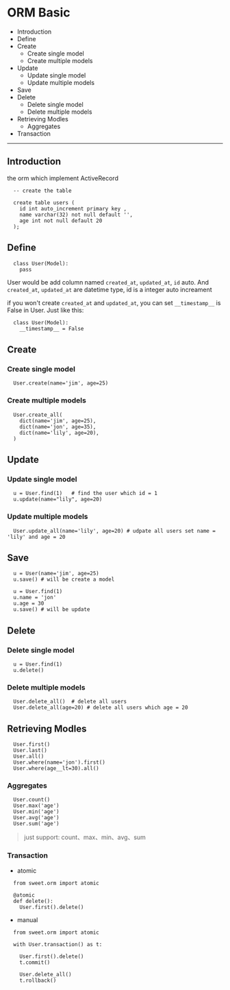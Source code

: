 # ORM Basic

- Introduction
- Define
- Create
  - Create single model
  - Create multiple models
- Update
  - Update single model
  - Update multiple models
- Save
- Delete
  - Delete single model
  - Delete multiple models
- Retrieving Modles
  - Aggregates
- Transaction

----

## Introduction
the orm which implement ActiveRecord

```
  -- create the table
  
  create table users (
    id int auto_increment primary key ,
    name varchar(32) not null default '',
    age int not null default 20
  );
```

## Define

```
  class User(Model):
    pass
```

User would be add column named `created_at`, `updated_at`, `id` auto. And `created_at`, `updated_at` are datetime type, id is a integer auto increament

if you won't create `created_at` and `updated_at`, you can set `__timestamp__` is False in User. Just like this:

```
  class User(Model):
    __timestamp__ = False

```

## Create
### Create single model
```
  User.create(name='jim', age=25)
```

### Create multiple models
```
  User.create_all(
    dict(name='jim', age=25),
    dict(name='jon', age=35),
    dict(name='lily', age=20),
  )
```

## Update
### Update single model
```
  u = User.find(1)   # find the user which id = 1
  u.update(name="lily", age=20)
```

### Update multiple models
```
  User.update_all(name='lily', age=20) # udpate all users set name = 'lily' and age = 20
```

## Save
```
  u = User(name='jim', age=25)
  u.save() # will be create a model

  u = User.find(1)
  u.name = 'jon'
  u.age = 30
  u.save() # will be update
```


## Delete
### Delete single model
```
  u = User.find(1)
  u.delete()
```

### Delete multiple models
```
  User.delete_all()  # delete all users
  User.delete_all(age=20) # delete all users which age = 20
```

## Retrieving Modles
```
  User.first()
  User.last()
  User.all()
  User.where(name='jon').first()
  User.where(age__lt=30).all()
```

### Aggregates
```
  User.count()
  User.max('age')
  User.min('age')
  User.avg('age')
  User.sum('age')
```
> just support: count、max、min、avg、sum


### Transaction

- atomic

```
  from sweet.orm import atomic

  @atomic
  def delete():
    User.first().delete()
```

- manual

```
  from sweet.orm import atomic

  with User.transaction() as t:
    
    User.first().delete()
    t.commit()

    User.delete_all()
    t.rollback()
```
